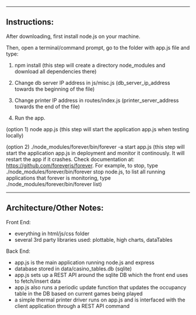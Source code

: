 --------------
Instructions:
--------------
After downloading, first install node.js on your machine. 

Then, open a terminal/command prompt, go to the folder with app.js file and type:

1. npm install 
(this step will create a directory node_modules and download all dependencies there)

2. Change db server IP address in js/misc.js (db_server_ip_address towards the beginning of the file)

3. Change printer IP address in routes/index.js (printer_server_address towards the end of the file)

4. Run the app. 

(option 1) node app.js 
(this step will start the application app.js when testing locally)

(option 2) ./node_modules/forever/bin/forever -a start app.js
(this step will start the application app.js in deployment and monitor it continously. It will restart the app if it crashes. Check documentation at: https://github.com/foreverjs/forever. For example, to stop, type ./node_modules/forever/bin/forever stop node.js, to list all running applications that forever is monitoring, type ./node_modules/forever/bin/forever list)

-------------------------
Architecture/Other Notes:
-------------------------

Front End: 

- everything in html/js/css folder
- several 3rd party libraries used: plottable, high charts, dataTables

Back End: 

- app.js is the main application running node.js and express 
- database stored in data/casino_tables.db (sqlite)
- app.js sets up a REST API around the sqlite DB which the front end uses to fetch/insert data
- app.js also runs a periodic update function that updates the occupancy table in the DB based on current games being played
- a simple thermal printer driver runs on app.js and is interfaced with the client application through a REST API command

